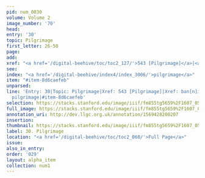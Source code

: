```yaml
---
pid: num_0030
volume: Volume 2
image_number: '70'
head: 
entry: '30'
topic: Pilgrimage
first_letter: 26-50
page: 
add: 
xref: "<a href='/digital-beehive/toc/toc2_127/'>543 [Pilgrimage]</a>|<a href='/digital-beehive/alpha1/alpha_0055/'>ban[n]ishmt</a>"
see: 
index: "<a href='/digital-beehive/index4/index_3006/'>pilgrimage</a>"
item: "#item-8d6caefeb"
unparsed: 
line: 'Entry: 30|Topic: Pilgrimage|Xref: 543 [Pilgrimage]|Xref: ban[n]ishmt|Index:
  pilgrimage|#item-8d6caefeb'
selection: https://stacks.stanford.edu/image/iiif/fm855tg5659%2F1607_0537/818,1316,2995,333/full/0/default.jpg
full_image: https://stacks.stanford.edu/image/iiif/fm855tg5659%2F1607_0537/full/full/0/default.jpg
annotation_uri: http://dev.llgc.org.uk/annotation/1569428200207
insertion: 
thumbnail: https://stacks.stanford.edu/image/iiif/fm855tg5659%2F1607_0537/818,1316,600,180/250,/0/default.jpg
label: 30. Pilgrimage
location: "<a href='/digital-beehive/toc/toc2_060/'>Full Page</a>"
issue: 
also_in_entry: 
order: '029'
layout: alpha_item
collection: num1
---
```

